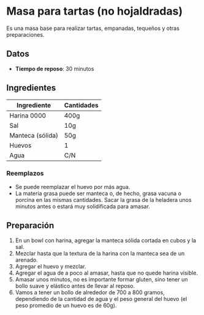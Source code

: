 # Masa para tartas (no hojaldradas)
Es una masa base para realizar tartas, empanadas, tequeños y otras preparaciones.

## Datos
 * **Tiempo de reposo**: 30 minutos

## Ingredientes
| Ingrediente      | Cantidades |
| ---------------- | ---------- |
| Harina 0000      | 400g       |
| Sal              | 10g        |
| Manteca (sólida) | 50g        |
| Huevos           | 1          |
| Agua             | C/N        |

### Reemplazos
* Se puede reemplazar el huevo por más agua.
* La materia grasa puede ser manteca o, de hecho, grasa vacuna o porcina en las mismas cantidades. Sacar la grasa de la heladera unos minutos antes o estará muy solidificada para amasar.

## Preparación
1. En un bowl con harina, agregar la manteca sólida cortada en cubos y la sal.
  1. Mezclar hasta que la textura de la harina con la manteca sea de un arenado.
2. Agregar el huevo y mezclar.
3. Agregar el agua de a poco al amasar, hasta que no quede harina visible.
4. Amasar unos minutos, no es importante formar gluten, sino tener un bollo suave y elástico antes de llevar al reposo.
  1. Vamos a tener un bollo de alrededor de 700 a 800 gramos, dependiendo de la cantidad de agua y el peso general del huevo (el peso promedio de un huevo es de 60g).